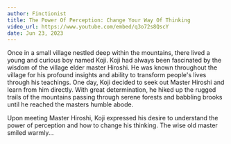 ```yaml
---
author: Finctionist
title: The Power Of Perception: Change Your Way Of Thinking
video_url: https://www.youtube.com/embed/q3o72s8QscY
date: Jun 23, 2023
---
```

Once in a small village nestled deep within the mountains, there lived a young and curious boy named Koji. Koji had always been fascinated by the wisdom of the village elder master Hiroshi. He was known throughout the village for his profound insights and ability to transform people's lives through his teachings. One day, Koji decided to seek out Master Hiroshi and learn from him directly. With great determination, he hiked up the rugged trails of the mountains passing through serene forests and babbling brooks until he reached the masters humble abode.

Upon meeting Master Hiroshi, Koji expressed his desire to understand the power of perception and how to change his thinking. The wise old master smiled warmly...
